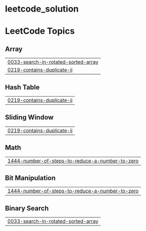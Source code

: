 # leetcode_solution

<!---LeetCode Topics Start-->
# LeetCode Topics
## Array
|  |
| ------- |
| [0033-search-in-rotated-sorted-array](https://github.com/chandansharma65914/leetcode_solution/tree/master/0033-search-in-rotated-sorted-array) |
| [0219-contains-duplicate-ii](https://github.com/chandansharma65914/leetcode_solution/tree/master/0219-contains-duplicate-ii) |
## Hash Table
|  |
| ------- |
| [0219-contains-duplicate-ii](https://github.com/chandansharma65914/leetcode_solution/tree/master/0219-contains-duplicate-ii) |
## Sliding Window
|  |
| ------- |
| [0219-contains-duplicate-ii](https://github.com/chandansharma65914/leetcode_solution/tree/master/0219-contains-duplicate-ii) |
## Math
|  |
| ------- |
| [1444-number-of-steps-to-reduce-a-number-to-zero](https://github.com/chandansharma65914/leetcode_solution/tree/master/1444-number-of-steps-to-reduce-a-number-to-zero) |
## Bit Manipulation
|  |
| ------- |
| [1444-number-of-steps-to-reduce-a-number-to-zero](https://github.com/chandansharma65914/leetcode_solution/tree/master/1444-number-of-steps-to-reduce-a-number-to-zero) |
## Binary Search
|  |
| ------- |
| [0033-search-in-rotated-sorted-array](https://github.com/chandansharma65914/leetcode_solution/tree/master/0033-search-in-rotated-sorted-array) |
<!---LeetCode Topics End-->